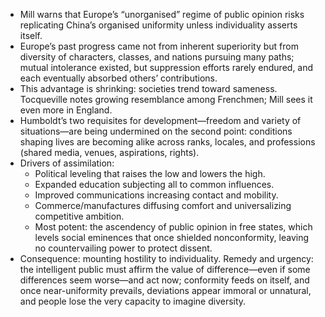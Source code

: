 - Mill warns that Europe’s “unorganised” regime of public opinion risks replicating China’s organised uniformity unless individuality asserts itself.
- Europe’s past progress came not from inherent superiority but from diversity of characters, classes, and nations pursuing many paths; mutual intolerance existed, but suppression efforts rarely endured, and each eventually absorbed others’ contributions.
- This advantage is shrinking: societies trend toward sameness. Tocqueville notes growing resemblance among Frenchmen; Mill sees it even more in England.
- Humboldt’s two requisites for development—freedom and variety of situations—are being undermined on the second point: conditions shaping lives are becoming alike across ranks, locales, and professions (shared media, venues, aspirations, rights).
- Drivers of assimilation:
  - Political leveling that raises the low and lowers the high.
  - Expanded education subjecting all to common influences.
  - Improved communications increasing contact and mobility.
  - Commerce/manufactures diffusing comfort and universalizing competitive ambition.
  - Most potent: the ascendency of public opinion in free states, which levels social eminences that once shielded nonconformity, leaving no countervailing power to protect dissent.
- Consequence: mounting hostility to individuality. Remedy and urgency: the intelligent public must affirm the value of difference—even if some differences seem worse—and act now; conformity feeds on itself, and once near-uniformity prevails, deviations appear immoral or unnatural, and people lose the very capacity to imagine diversity.